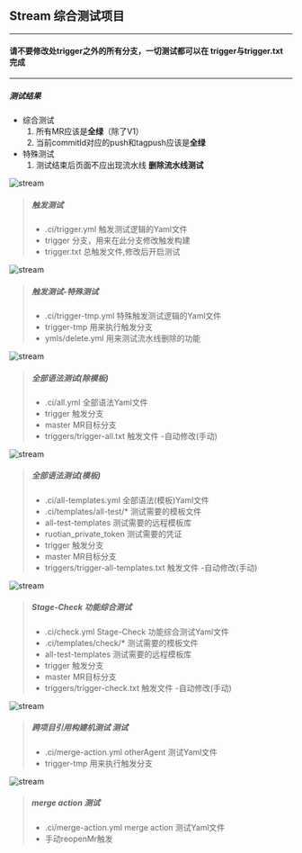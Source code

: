 ## Stream 综合测试项目 
***
#### 请不要修改处trigger之外的所有分支，一切测试都可以在 trigger与trigger.txt 完成
***

##### 测试结果
+ 综合测试
  1. 所有MR应该是**全绿**（除了V1）
  2. 当前commitId对应的push和tagpush应该是**全绿**
+ 特殊测试
  1. 测试结束后页面不应出现流水线 **删除流水线测试**

![stream](https://stream.woa.com/pipeline/stream/api/external/stream/projects/671789/pipelines/badge?file_path=.ci%2Ftrigger.yml)
> ##### 触发测试
>
> - .ci/trigger.yml 触发测试逻辑的Yaml文件
> - trigger 分支，用来在此分支修改触发构建
> - trigger.txt 总触发文件,修改后开启测试

![stream](https://stream.woa.com/pipeline/stream/api/external/stream/projects/671789/pipelines/badge?file_path=.ci%2Ftrigger-tmp.yml)
> ##### 触发测试-特殊测试
>
> - .ci/trigger-tmp.yml 特殊触发测试逻辑的Yaml文件
> - trigger-tmp 用来执行触发分支
> - ymls/delete.yml 用来测试流水线删除的功能

![stream](https://stream.woa.com/pipeline/stream/api/external/stream/projects/671789/pipelines/badge?file_path=.ci%2Fall.yml)
> ##### 全部语法测试(除模板)
> 
> - .ci/all.yml 全部语法Yaml文件
> - trigger 触发分支
> - master MR目标分支
> - triggers/trigger-all.txt 触发文件 -自动修改(手动)

![stream](https://stream.woa.com/pipeline/stream/api/external/stream/projects/671789/pipelines/badge?file_path=.ci%2Fall-templates.yml)
> ##### 全部语法测试(模板)
> 
> - .ci/all-templates.yml 全部语法(模板)Yaml文件
> - .ci/templates/all-test/* 测试需要的模板文件
> - all-test-templates 测试需要的远程模板库
> - ruotian_private_token 测试需要的凭证
> - trigger 触发分支
> - master MR目标分支
> - triggers/trigger-all-templates.txt 触发文件 -自动修改(手动)

![stream](https://stream.woa.com/pipeline/stream/api/external/stream/projects/671789/pipelines/badge?file_path=.ci%2Fcheck.yml)
> ##### Stage-Check 功能综合测试
> 
> - .ci/check.yml Stage-Check 功能综合测试Yaml文件
> - .ci/templates/check/* 测试需要的模板文件
> - all-test-templates 测试需要的远程模板库
> - trigger 触发分支
> - master MR目标分支
> - triggers/trigger-check.txt 触发文件 -自动修改(手动)

![stream](https://stream.woa.com/pipeline/stream/api/external/stream/projects/671789/pipelines/badge?file_path=.ci%2FotherAgent.yml)
> ##### 跨项目引用构建机测试 测试
> 
> - .ci/merge-action.yml otherAgent 测试Yaml文件
> - trigger-tmp 用来执行触发分支

![stream](https://stream.woa.com/pipeline/stream/api/external/stream/projects/671789/pipelines/badge?file_path=.ci%2Fmerge-acton.yml)
> ##### merge action 测试
> 
> - .ci/merge-action.yml merge action 测试Yaml文件
> - 手动reopenMr触发